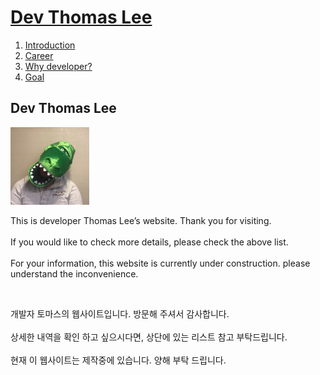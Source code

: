 
<body>
<h1><a href="practice1.html">Dev Thomas Lee</a></h1>
<ol>
  <li><a href="practice10.html">Introduction</a></li>
  <li><a href="practice11.html">Career</a></li>
  <li><a href="practice12.html">Why developer?</a></li>
  <li><a href="practice13.html">Goal</a></li>
</ol>
<h2>Dev Thomas Lee</h2>
<img src="dev.thom.jpg" width="25%">
<p>This is developer Thomas Lee’s website. Thank you for visiting.<br><br>
If you would like to check more details, please check the above list.<br><br>
For your information, this website is currently under construction. please understand the inconvenience.</p><br>
<p>개발자 토마스의 웹사이트입니다. 방문해 주셔서 감사합니다.<br><br>
상세한 내역을 확인 하고 싶으시다면, 상단에 있는 리스트 참고 부탁드립니다.<br><br>
현재 이 웹사이트는 제작중에 있습니다. 양해 부탁 드립니다.</p>
</body>
</html>

